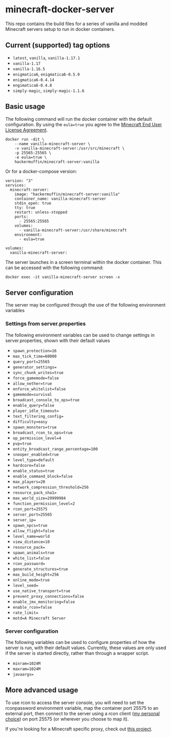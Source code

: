 # minecraft-docker-server

This repo contains the build files for a series of vanilla and modded Minecraft servers setup to run in docker containers.

## Current (supported) tag options
- `latest`, `vanilla`, `vanilla-1.17.1`
- `vanilla-1.17`
- `vanilla-1.16.5`
- `enigmatica6`, `enigmatica6-0.5.9` 
- `enigmatica6-0.4.14`
- `engimatica6-0.4.8`
- `simply-magic`, `simply-magic-1.1.6`

## Basic usage

The following command will run the docker container with the default configuration. By using the `eula=true` you agree to the [Minecraft End User License Agreement](https://www.minecraft.net/en-us/eula). 

``` console
docker run -dit \
    --name vanilla-minecraft-server \
    -v vanilla-minecraft-server:/usr/src/minecraft \
    -p 25565:25565 \
    -e eula=true \
    hackermuffin/minecraft-server:vanilla
```

Or for a docker-compose version:

``` console
version: "3"
services:
  minecraft-server:
    image: "hackermuffin/minecraft-server:vanilla"
    container_name: vanilla-minecraft-server
    stdin_open: true
    tty: true
    restart: unless-stopped
    ports:
      - 25565:25565
    volumes:
      - vanilla-minecraft-server:/usr/share/minecraft
    environment:
      - eula=true

volumes:
  vanilla-minecraft-server:
```

The server launches in a screen terminal within the docker container. This can be accessed with the following command:
``` console
docker exec -it vanilla-minecraft-server screen -x
```

## Server configuration
The server may be configured through the use of the following environment variables
### Settings from server.properties
The following environment variables can be used to change settings in server.properties, shown with their default values
- `spawn_protection=16`
- `max_tick_time=60000`
- `query_port=25565`
- `generator_settings=`
- `sync_chunk_writes=true`
- `force_gamemode=false`
- `allow_nether=true`
- `enforce_whitelist=false`
- `gamemode=survival`
- `broadcast_console_to_ops=true`
- `enable_query=false`
- `player_idle_timeout=`
- `text_filtering_config=`
- `difficulty=easy`
- `spawn_monsters=true`
- `broadcast_rcon_to_ops=true`
- `op_permission_level=4`
- `pvp=true`
- `entity_broadcast_range_percentage=100`
- `snooper_enabled=true`
- `level_type=default`
- `hardcore=false`
- `enable_status=true`
- `enable_command_block=false`
- `max_players=20`
- `network_compression_threshold=256`
- `resource_pack_sha1=`
- `max_world_size=29999984`
- `function_permission_level=2`
- `rcon_port=25575`
- `server_port=25565`
- `server_ip=`
- `spawn_npcs=true`
- `allow_flight=false`
- `level_name=world`
- `view_distance=10`
- `resource_pack=`
- `spawn_animals=true`
- `white_list=false`
- `rcon_password=`
- `generate_structures=true`
- `max_build_height=256`
- `online_mode=true`
- `level_seed=`
- `use_native_transport=true`
- `prevent_proxy_connections=false`
- `enable_jmx_monitoring=false`
- `enable_rcon=false`
- `rate_limit=`
- `motd=A Minecraft Server`
### Server configuration
The following variables can be used to configure properties of how the server is run, with their default values. Currently, these values are only used if the server is started directly, rather than through a wrapper script.

- `minram=1024M`
- `maxram=1024M`
- `javaargs=`

## More advanced usage

To use rcon to access the server console, you will need to set the rconpassword environment variable, map the container port 25575 to an external port, then connect to the server using a rcon client ([my personal choice](https://github.com/Tiiffi/mcrcon)) on port 25575 (or wherever you choose to map it).


If you're looking for a Minecraft specific proxy, check out [this project](https://github.com/janispritzkau/minecraft-reverse-proxy).
